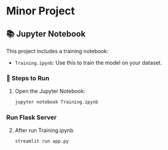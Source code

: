 # Minor Project

## 📚 Jupyter Notebook

This project includes a training notebook:

- `Training.ipynb`: Use this to train the model on your dataset.

### 🚀 Steps to Run

1. Open the Jupyter Notebook:
   ```bash
   jupyter notebook Training.ipynb

### Run Flask Server

2. After run Training.ipynb
   ```bash
   streamlit run app.py
